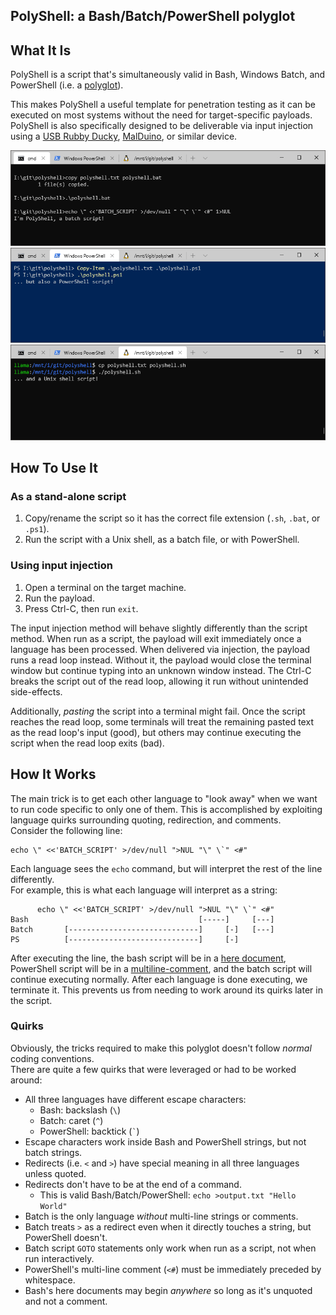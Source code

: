 ## PolyShell: a Bash/Batch/PowerShell polyglot

## What It Is

PolyShell is a script that's simultaneously valid in Bash, Windows Batch, and PowerShell (i.e. a [polyglot](https://en.wikipedia.org/wiki/Polyglot_(computing))).

This makes PolyShell a useful template for penetration testing as it can be executed on most systems without the need for target-specific payloads.  PolyShell is also specifically designed to be deliverable via input injection using a [USB Rubby Ducky](https://shop.hak5.org/collections/usb-rubber-ducky/products/usb-rubber-ducky-deluxe), [MalDuino](https://malduino.com/), or similar device.

![Batch demo](images/batch.png)
![Powershell demo](images/powershell.png)
![Unix shell demo](images/shell.png)


## How To Use It

### As a stand-alone script

1. Copy/rename the script so it has the correct file extension (`.sh`, `.bat`, or `.ps1`).
1. Run the script with a Unix shell, as a batch file, or with PowerShell.

### Using input injection

1. Open a terminal on the target machine.
1. Run the payload.
1. Press Ctrl-C, then run `exit`.

The input injection method will behave slightly differently than the script method.  When run as a script, the payload will exit immediately once a language has been processed.  When delivered via injection, the payload runs a read loop instead.  Without it, the payload would close the terminal window but continue typing into an unknown window instead.  The Ctrl-C breaks the script out of the read loop, allowing it run without unintended side-effects.

Additionally, _pasting_ the script into a terminal might fail.  Once the script reaches the read loop, some terminals will treat the remaining pasted text as the read loop's input (good), but others may continue executing the script when the read loop exits (bad).


## How It Works

The main trick is to get each other language to "look away" when we want to run code specific to only one of them.  This is accomplished by exploiting language quirks surrounding quoting, redirection, and comments.  
Consider the following line:

    echo \" <<'BATCH_SCRIPT' >/dev/null ">NUL "\" \`" <#"

Each language sees the `echo` command, but will interpret the rest of the line differently.  
For example, this is what each language will interpret as a string:

          echo \" <<'BATCH_SCRIPT' >/dev/null ">NUL "\" \`" <#"
    Bash                                      [-----]     [---]
    Batch       [-----------------------------]     [-]   [---]
    PS          [-----------------------------]     [-]

After executing the line, the bash script will be in a [here document](https://www.tldp.org/LDP/abs/html/here-docs.html), PowerShell script will be in a [multiline-comment](https://ss64.com/ps/syntax-comments.html), and the batch script will continue executing normally.  After each language is done executing, we terminate it.  This prevents us from needing to work around its quirks later in the script.


### Quirks

Obviously, the tricks required to make this polyglot doesn't follow _normal_ coding conventions.  
There are quite a few quirks that were leveraged or had to be worked around:

- All three languages have different escape characters:
  - Bash: backslash (`\`)
  - Batch: caret (`^`)
  - PowerShell: backtick (`` ` ``)
- Escape characters work inside Bash and PowerShell strings, but not batch strings.
- Redirects (i.e. `<` and `>`) have special meaning in all three languages unless quoted.
- Redirects don't have to be at the end of a command.  
  - This is valid Bash/Batch/PowerShell: `echo >output.txt "Hello World"`
- Batch is the only language _without_ multi-line strings or comments.
- Batch treats `>` as a redirect even when it directly touches a string, but PowerShell doesn't.
- Batch script `GOTO` statements only work when run as a script, not when run interactively.
- PowerShell's multi-line comment (`<#`) must be immediately preceded by whitespace.
- Bash's here documents may begin *anywhere* so long as it's unquoted and not a comment.
